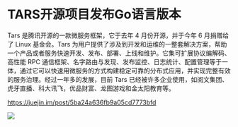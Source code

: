 # TARS开源项目发布Go语言版本

Tars 是腾讯开源的一款微服务框架，它于去年 4 月份开源，并于今年 6 月捐赠给了 Linux 基金会。Tars 为用户提供了涉及到开发和运维的一整套解决方案，帮助一个产品或者服务快速开发、发布、部署、上线和维护。它集可扩展协议编解码、高性能 RPC 通信框架、名字路由与发现、发布监控、日志统计、配置管理等于一体，通过它可以快速用微服务的方式构建稳定可靠的分布式应用，并实现完整有效的服务治理。经过一年多的发展，目前 Tars 已经被许多企业使用，如阅文集团、虎牙直播、科大讯飞，优品财富、龙图游戏和金太阳教育等。

https://juejin.im/post/5ba24a636fb9a05cd7773bfd

![](https://user-gold-cdn.xitu.io/2018/9/19/165f1f2f2f6f77b3?imageView2/0/w/1280/h/960/format/webp/ignore-error/1)

# 